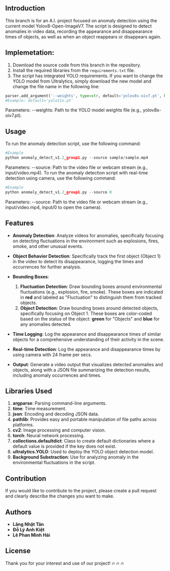 ## Introduction
This branch is for an A.I. project focused on anomaly detection using the current model Yolov8-Open-ImageV7. The script is designed to detect anomalies in video data, recording the appearance and disappearance times of objects, as well as when an object reappears or disappears again.

## Implemetation:
1. Download the source code from this branch in the repository.
2. Install the required libraries from the `requirements.txt` file.
3. The script has integrated YOLO requirements. If you want to change the YOLO model from Ultralytics, simply download the new model and change the file name in the following line:

```python
parser.add_argument('--weights', type=str, default='yolov8s-oiv7.pt', help='model.pt path(s)')
#Example: default='yolo11n.pt'    
```
Parameters: --weights: Path to the YOLO model weights file (e.g., yolov8s-oiv7.pt).

## Usage
To run the anomaly detection script, use the following command:
```python
#Example
python anomaly_detect_v1.2_group1.py --source sample/sample.mp4
```
Parameters: --source: Path to the video file or webcam stream (e.g., input/video.mp4).
To run the anomaly detection script with real-time detection using camera, use the following command:
```python
#Example
python anomaly_detect_v1.2_group1.py --source 0
```
Parameters: --source: Path to the video file or webcam stream (e.g., input/video.mp4, input/0 to open the camera).
## Features

- **Anomaly Detection**: Analyze videos for anomalies, specifically focusing on detecting fluctuations in the environment such as explosions, fires, smoke, and other unusual events.
  
- **Object Behavior Detection**: Specifically track the first object (Object 1) in the video to detect its disappearance, logging the times and occurrences for further analysis.

- **Bounding Boxes**:
  1. **Fluctuation Detection**: Draw bounding boxes around environmental fluctuations (e.g., explosion, fire, smoke). These boxes are indicated in **red** and labeled as "Fluctuation" to distinguish them from tracked objects.
  2. **Object Detection**: Draw bounding boxes around detected objects, specifically focusing on Object 1. These boxes are color-coded based on the status of the object: **green** for "Objects" and **blue** for any anomalies detected.

- **Time Logging**: Log the appearance and disappearance times of similar objects for a comprehensive understanding of their activity in the scene.
- **Real-time Detection**: Log the appearance and disappearance times by using camera with 24 frame per secs.
- **Output**: Generate a video output that visualizes detected anomalies and objects, along with a JSON file summarizing the detection results, including anomaly occurrences and times.

## Libraries Used
1. **argparse**: Parsing command-line arguments.
2. **time**: Time measurement.
3. **json**: Encoding and decoding JSON data.
4. **pathlib**: Provides easy and portable manipulation of file paths across platforms.
5. **cv2**: Image processing and computer vision.
6. **torch**: Neural network processing.
7. **collections.defaultdict**: Class to create default dictionaries where a default value is provided if the key does not exist.
8. **ultralytics.YOLO**: Used to deploy the YOLO object detection model.
9. **Background Substraction**: Use for analyzing anomaly in the environmental fluctuations in the script.

## Contribution
If you would like to contribute to the project, please create a pull request and clearly describe the changes you want to make.

## Authors
- **Lăng Nhật Tân**
- **Đỗ Lý Anh Kiệt**
- **Lê Phan Minh Hải**

## License
Thank you for your interest and use of our project! 🔥 🔥 🔥 
